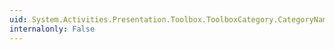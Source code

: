 ```yaml
---
uid: System.Activities.Presentation.Toolbox.ToolboxCategory.CategoryName
internalonly: False
---
```

